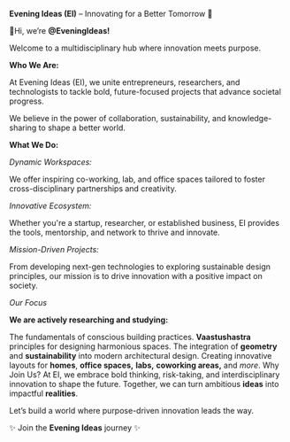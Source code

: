 **Evening Ideas (EI)** – Innovating for a Better Tomorrow 🌟


👋Hi, we’re **@EveningIdeas!**

Welcome to a multidisciplinary hub where innovation meets purpose.

**Who We Are:** 

At Evening Ideas (EI), we unite entrepreneurs, researchers, and technologists to tackle bold, future-focused projects that advance societal progress.

We believe in the power of collaboration, sustainability, and knowledge-sharing to shape a better world.

**What We Do:**

*Dynamic Workspaces:*

We offer inspiring co-working, lab, and office spaces tailored to foster cross-disciplinary partnerships and creativity.

*Innovative Ecosystem:*

Whether you're a startup, researcher, or established business, EI provides the tools, mentorship, and network to thrive and innovate.

*Mission-Driven Projects:*

From developing next-gen technologies to exploring sustainable design principles, our mission is to drive innovation with a positive impact on society.

*Our Focus*

**We are actively researching and studying:**

The fundamentals of conscious building practices.
**Vaastushastra** principles for designing harmonious spaces.
The integration of **geometry** and **sustainability** into modern architectural design.
Creating innovative layouts for **homes**, **office spaces,** **labs,** **coworking areas,** and *more*.
Why Join Us?
At EI, we embrace bold thinking, risk-taking, and interdisciplinary innovation to shape the future.
Together, we can turn ambitious **ideas** into impactful **realities**.

Let’s build a world where purpose-driven innovation leads the way.

✨ Join the **Evening Ideas** journey ✨

<!--- eveningideas/eveningideas is a ✨ special ✨ repository because its `README.md` (this file) appears on your GitHub profile. You can click the Preview link to take a look at your changes. --->

